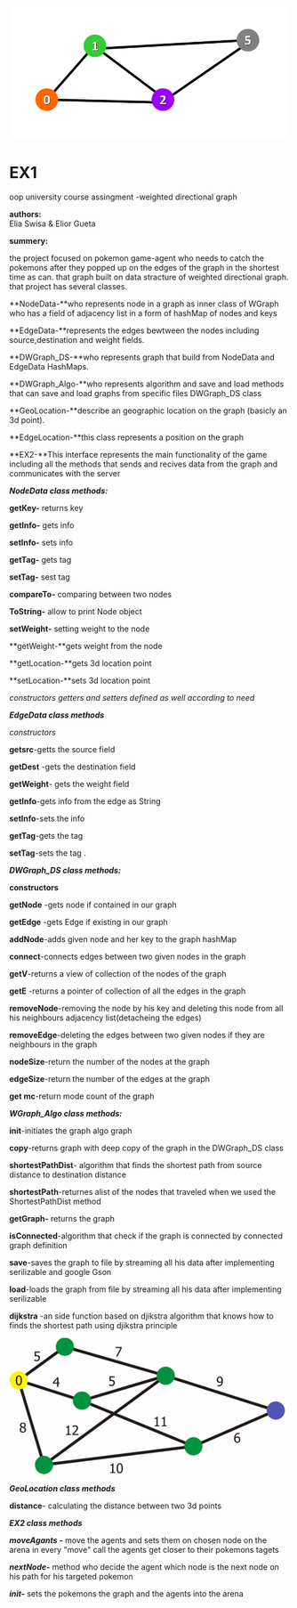 
<img src="data/wiki_images/image-123.png">



# EX1
oop university course assingment -weighted directional graph

**authors:**  
Elia Swisa & Elior Gueta

**summery:**

the project focused on pokemon game-agent who needs to catch the pokemons after they popped up on the edges of the graph in the shortest time as can. 
that graph built on data stracture of weighted directional graph. that project has several classes.


**NodeData-**who represents node in a graph as inner class of WGraph who has a field of adjacency list in a form of hashMap of nodes and keys 

**EdgeData-**represents the edges bewtween the nodes including source,destination and weight fields.

**DWGraph_DS-**who represents graph that build from NodeData and EdgeData HashMaps.

**DWGraph_Algo-**who represents algorithm and save and load methods that can save and load graphs from specific files DWGraph_DS class

**GeoLocation-**describe an geographic location on the graph (basicly an 3d point).

**EdgeLocation-**this class represents a position on the graph

**EX2-**This interface represents the main functionality of the game including all the methods that sends and recives data from the graph and communicates with the server


***NodeData class methods:***

**getKey-** returns key

**getInfo-** gets info

**setInfo-** sets info

**getTag-** gets tag

**setTag-** sest tag

**compareTo-** comparing between two nodes

**ToString-** allow to print Node object

**setWeight-** setting weight  to the node

**getWeight-**gets weight from the node

**getLocation-**gets 3d location point

**setLocation-**sets 3d location point

*constructors getters and setters defined as well according to need*

***EdgeData class methods***

*constructors*

**getsrc**-getts the source  field

**getDest** -gets the destination field

**getWeight**- gets the weight field

**getInfo**-gets info from the edge as String

**setInfo**-sets the info

**getTag**-gets the tag

**setTag**-sets the tag
.


***DWGraph_DS class methods:***

**constructors**

**getNode** -gets node if contained in our graph

**getEdge** -gets Edge if existing in our graph


**addNode**-adds given node and her key to the graph hashMap 

**connect**-connects edges between two given nodes in the graph

**getV**-returns a view of collection of the nodes of the graph

**getE** -returns a pointer of collection of all the edges in the graph

**removeNode**-removing the node by his key and deleting this node from all  his neighbours adjacency list(detacheing the edges)

**removeEdge**-deleting the edges between two given nodes if they are neighbours in the graph

**nodeSize**-return the number of the nodes at the graph

**edgeSize**-return the number of the edges at the graph

**get mc**-return mode count of the graph
 

***WGraph_Algo class methods:***

       

**init**-initiates the graph algo graph

**copy**-returns graph with deep copy of the graph in the DWGraph_DS class

**shortestPathDist**- algorithm that finds the shortest path from source distance to destination distance

**shortestPath**-returnes alist of the nodes that traveled when we used the ShortestPathDist method

**getGraph-** returns the graph 

**isConnected**-algorithm that check if the graph is connected by connected graph definition

**save**-saves the graph to file by streaming all his data after implementing serilizable and google Gson

**load**-loads the graph from file by streaming all his data after implementing serilizable

**dijkstra** -an side function based on djikstra algorithm that knows how to finds the shortest path using djikstra principle



<img src="data/wiki_images/2bP4pJr4wVimqCWjYimXJe2cnCgnGNrSY8SknnG67Xj.gif">




***GeoLocation class methods*** 

**distance**- calculating the distance between two 3d points 

***EX2 class methods***

***moveAgants -*** move the agents and sets them on chosen node on the arena in every "move" call the agents get closer to their pokemons tagets

***nextNode-*** method who decide the agent which node is the next node on his path for his targeted pokemon

***init-*** sets the pokemons the graph and the agents into the arena 


